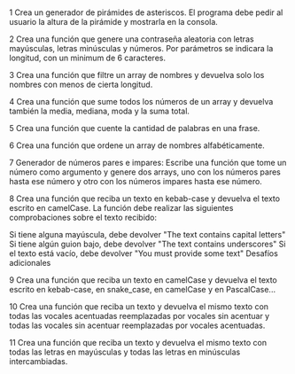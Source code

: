 #

1 Crea un generador de pirámides de asteriscos. El programa debe pedir al usuario la altura de la pirámide y mostrarla en la consola.

2 Crea una función que genere una contraseña aleatoria con letras mayúsculas, letras minúsculas y números. Por parámetros se indicara la longitud, con un minimum de 6 caracteres.

3 Crea una función que filtre un array de nombres y devuelva solo los nombres con menos de cierta longitud.

4 Crea una función que sume todos los números de un array y devuelva también la media, mediana, moda y la suma total.

5 Crea una función que cuente la cantidad de palabras en una frase.

6 Crea una función que ordene un array de nombres alfabéticamente.

7 Generador de números pares e impares: Escribe una función que tome un número como argumento y genere dos arrays, uno con los números pares hasta ese número y otro con los números impares hasta ese número.

8 Crea una función que reciba un texto en kebab-case y devuelva el texto escrito en camelCase. La función debe realizar las siguientes comprobaciones sobre el texto recibido:

Si tiene alguna mayúscula, debe devolver "The text contains capital letters"
Si tiene algún guion bajo, debe devolver "The text contains underscores"
Si el texto está vacío, debe devolver "You must provide some text"
Desafíos adicionales

9 Crea una función que reciba un texto en camelCase y devuelva el texto escrito en kebab-case, en snake_case, en camelCase y en PascalCase...

10 Crea una función que reciba un texto y devuelva el mismo texto con todas las vocales acentuadas reemplazadas por vocales sin acentuar y todas las vocales sin acentuar reemplazadas por vocales acentuadas.

11 Crea una función que reciba un texto y devuelva el mismo texto con todas las letras en mayúsculas y todas las letras en minúsculas intercambiadas.
